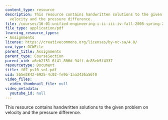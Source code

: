 ```yaml
---
content_type: resource
description: This resource contains handwritten solutions to the given problem on
  velocity and the pressure difference.
file: /courses/16-01-unified-engineering-i-ii-iii-iv-fall-2005-spring-2006/5b5e284269254c02fe9b1aa3436a56f0_f07_ps10_sol.pdf
file_type: application/pdf
learning_resource_types:
- Assignments
license: https://creativecommons.org/licenses/by-nc-sa/4.0/
ocw_type: OCWFile
parent_title: Assignments
parent_type: CourseSection
parent_uid: a6eb2151-6f41-806d-94ff-dc83eb5f4337
resourcetype: Document
title: f07_ps10_sol.pdf
uid: 5b5e2842-6925-4c02-fe9b-1aa3436a56f0
video_files:
  video_thumbnail_file: null
video_metadata:
  youtube_id: null
---
```

This resource contains handwritten solutions to the given problem on velocity and the pressure difference.